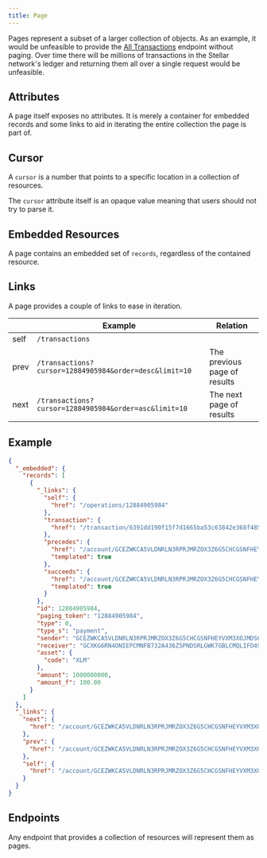 ```yaml
---
title: Page
---
```


Pages represent a subset of a larger collection of objects.
As an example, it would be unfeasible to provide the
[All Transactions](../transactions-all.md) endpoint without paging.  Over time there
will be millions of transactions in the Stellar network's ledger and returning
them all over a single request would be unfeasible.

## Attributes

A page itself exposes no attributes.  It is merely a container for embedded
records and some links to aid in iterating the entire collection the page is
part of.

## Cursor
A `cursor` is a number that points to a specific location in a collection of resources.

The `cursor` attribute itself is an opaque value meaning that users should not try to parse it.

## Embedded Resources

A page contains an embedded set of `records`, regardless of the contained resource.

## Links

A page provides a couple of links to ease in iteration.

|      |                        Example                         |           Relation           |
| ---- | ------------------------------------------------------ | ---------------------------- |
| self | `/transactions`                                        |                              |
| prev | `/transactions?cursor=12884905984&order=desc&limit=10` | The previous page of results |
| next | `/transactions?cursor=12884905984&order=asc&limit=10`  | The next page of results     |

## Example

```json
{
  "_embedded": {
    "records": [
      {
        "_links": {
          "self": {
            "href": "/operations/12884905984"
          },
          "transaction": {
            "href": "/transaction/6391dd190f15f7d1665ba53c63842e368f485651a53d8d852ed442a446d1c69a"
          },
          "precedes": {
            "href": "/account/GCEZWKCA5VLDNRLN3RPRJMRZOX3Z6G5CHCGSNFHEYVXM3XOJMDS674JZ/payments?cursor=12884905984&order=asc{?limit}",
            "templated": true
          },
          "succeeds": {
            "href": "/account/GCEZWKCA5VLDNRLN3RPRJMRZOX3Z6G5CHCGSNFHEYVXM3XOJMDS674JZ/payments?cursor=12884905984&order=desc{?limit}",
            "templated": true
          }
        },
        "id": 12884905984,
        "paging_token": "12884905984",
        "type": 0,
        "type_s": "payment",
        "sender": "GCEZWKCA5VLDNRLN3RPRJMRZOX3Z6G5CHCGSNFHEYVXM3XOJMDS674JZ",
        "receiver": "GCXKG6RN4ONIEPCMNFB732A436Z5PNDSRLGWK7GBLCMQLIFO4S7EYWVU",
        "asset": {
          "code": "XLM"
        },
        "amount": 1000000000,
        "amount_f": 100.00
      }
    ]
  },
  "_links": {
    "next": {
      "href": "/account/GCEZWKCA5VLDNRLN3RPRJMRZOX3Z6G5CHCGSNFHEYVXM3XOJMDS674JZ/payments?cursor=12884905984&order=asc&limit=100"
    },
    "prev": {
      "href": "/account/GCEZWKCA5VLDNRLN3RPRJMRZOX3Z6G5CHCGSNFHEYVXM3XOJMDS674JZ/payments?cursor=12884905984&order=desc&limit=100"
    },
    "self": {
      "href": "/account/GCEZWKCA5VLDNRLN3RPRJMRZOX3Z6G5CHCGSNFHEYVXM3XOJMDS674JZ/payments?limit=100"
    }
  }
}

```

## Endpoints

Any endpoint that provides a collection of resources will represent them as pages.

